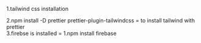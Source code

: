 1.tailwind css installation

2.npm install -D prettier prettier-plugin-tailwindcss = to install tailwind with prettier  
3.firebse is installed = 1.npm install firebase
